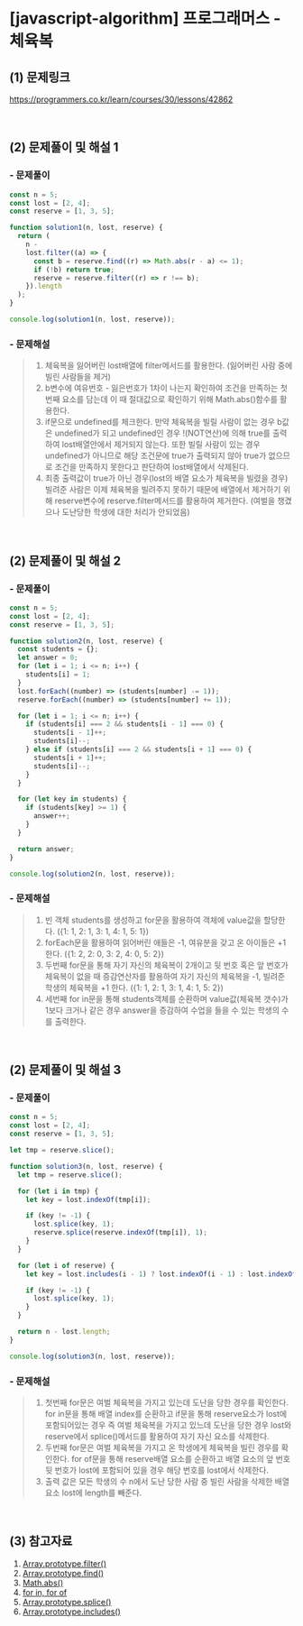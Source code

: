 # [javascript-algorithm] 프로그래머스 - 체육복

## (1) 문제링크

<a href="https://programmers.co.kr/learn/courses/30/lessons/42862" target='_blank'>https://programmers.co.kr/learn/courses/30/lessons/42862</a>

<br>

## (2) 문제풀이 및 해설 1

### - 문제풀이

```javascript
const n = 5;
const lost = [2, 4];
const reserve = [1, 3, 5];

function solution1(n, lost, reserve) {
  return (
    n -
    lost.filter((a) => {
      const b = reserve.find((r) => Math.abs(r - a) <= 1);
      if (!b) return true;
      reserve = reserve.filter((r) => r !== b);
    }).length
  );
}

console.log(solution1(n, lost, reserve));
```

### - 문제해설

> 1.  체육복을 잃어버린 lost배열에 filter메서드를 활용한다. (잃어버린 사람 중에 빌린 사람들을 제거)<br>
> 2.  b변수에 여유번호 - 잃은번호가 1차이 나는지 확인하여 조건을 만족하는 첫번째 요소를 담는데 이 때 절대값으로 확인하기 위해 Math.abs()함수를 활용한다.<br>
> 3.  if문으로 undefined를 체크한다. 만약 체육복을 빌릴 사람이 없는 경우 b값은 undefined가 되고 undefined인 경우 !(NOT연산)에 의해 true를 출력하여 lost배열안에서 제거되지 않는다. 또한 빌릴 사람이 있는 경우 undefined가 아니므로 해당 조건문에 true가 출력되지 않아 true가 없으므로 조건을 만족하지 못한다고 판단하여 lost배열에서 삭제된다.<br>
> 4.  최종 출력값이 true가 아닌 경우(lost의 배열 요소가 체육복을 빌렸을 경우) 빌려준 사람은 이제 체육복을 빌려주지 못하기 때문에 배열에서 제거하기 위해 reserve변수에 reserve.filter메서드를 활용하여 제거한다.
>     (여벌을 챙겼으나 도난당한 학생에 대한 처리가 안되었음)

<br>

## (2) 문제풀이 및 해설 2

### - 문제풀이

```javascript
const n = 5;
const lost = [2, 4];
const reserve = [1, 3, 5];

function solution2(n, lost, reserve) {
  const students = {};
  let answer = 0;
  for (let i = 1; i <= n; i++) {
    students[i] = 1;
  }
  lost.forEach((number) => (students[number] -= 1));
  reserve.forEach((number) => (students[number] += 1));

  for (let i = 1; i <= n; i++) {
    if (students[i] === 2 && students[i - 1] === 0) {
      students[i - 1]++;
      students[i]--;
    } else if (students[i] === 2 && students[i + 1] === 0) {
      students[i + 1]++;
      students[i]--;
    }
  }

  for (let key in students) {
    if (students[key] >= 1) {
      answer++;
    }
  }

  return answer;
}

console.log(solution2(n, lost, reserve));
```

### - 문제해설

> 1.  빈 객체 students를 생성하고 for문을 활용하여 객체에 value값을 할당한다. ({1: 1, 2: 1, 3: 1, 4: 1, 5: 1})<br>
> 2.  forEach문을 활용하여 읽어버린 애들은 -1, 여유분을 갖고 온 아이들은 +1 한다. ({1: 2, 2: 0, 3: 2, 4: 0, 5: 2})<br>
> 3.  두번째 for문을 통해 자기 자신의 체육복이 2개이고 뒷 번호 혹은 앞 번호가 체육복이 없을 때 증감연산자를 활용하여 자기 자신의 체육복을 -1, 빌려준 학생의 체육복을 +1 한다. ({1: 1, 2: 1, 3: 1, 4: 1, 5: 2})<br>
> 4.  세번째 for in문을 통해 students객체를 순환하며 value값(체육복 갯수)가 1보다 크거나 같은 경우 answer을 증감하여 수업을 들을 수 있는 학생의 수를 출력한다.

<br>

## (2) 문제풀이 및 해설 3

### - 문제풀이

```javascript
const n = 5;
const lost = [2, 4];
const reserve = [1, 3, 5];

let tmp = reserve.slice();

function solution3(n, lost, reserve) {
  let tmp = reserve.slice();

  for (let i in tmp) {
    let key = lost.indexOf(tmp[i]);

    if (key != -1) {
      lost.splice(key, 1);
      reserve.splice(reserve.indexOf(tmp[i]), 1);
    }
  }

  for (let i of reserve) {
    let key = lost.includes(i - 1) ? lost.indexOf(i - 1) : lost.indexOf(i + 1);

    if (key != -1) {
      lost.splice(key, 1);
    }
  }

  return n - lost.length;
}

console.log(solution3(n, lost, reserve));
```

### - 문제해설

> 1.  첫번째 for문은 여벌 체육복을 가지고 있는데 도난을 당한 경우를 확인한다. for in문을 통해 배열 index를 순환하고 if문을 통해 reserve요소가 lost에 포함되어있는 경우 즉 여벌 체육복을 가지고 있느데 도난을 당한 경우 lost와 reserve에서 splice()메서드를 활용하여 자기 자신 요소를 삭제한다.<br>
> 2.  두번째 for문은 여벌 체육복을 가지고 온 학생에게 체육복을 빌린 경우를 확인한다. for of문을 통해 reserve배열 요소를 순환하고 배열 요소의 앞 번호 뒷 번호가 lost에 포함되어 있을 경우 해당 번호를 lost에서 삭제한다.<br>
> 3.  출력 값은 모든 학생의 수 n에서 도난 당한 사람 중 빌린 사람을 삭제한 배열 요소 lost에 length를 빼준다.

<br>

## (3) 참고자료

1. <a href="https://developer.mozilla.org/ko/docs/Web/JavaScript/Reference/Global_Objects/Array/filter" target='_blank'>Array.prototype.filter()</a><br>
2. <a href="https://developer.mozilla.org/ko/docs/Web/JavaScript/Reference/Global_Objects/Array/find" target='_blank'>Array.prototype.find()</a><br>
3. <a href="https://developer.mozilla.org/ko/docs/Web/JavaScript/Reference/Global_Objects/Math/abs" target='_blank'>Math.abs()</a><br>
4. <a href="https://velog.io/@eomttt/for-...in-for-...of-%EC%B0%A8%EC%9D%B4" target='_blank'>for in, for of</a><br>
5. <a href="https://developer.mozilla.org/ko/docs/Web/JavaScript/Reference/Global_Objects/Array/splice" target='_blank'>Array.prototype.splice()</a><br>
6. <a href="https://developer.mozilla.org/ko/docs/Web/JavaScript/Reference/Global_Objects/Array/includes" target='_blank'>Array.prototype.includes()</a>
